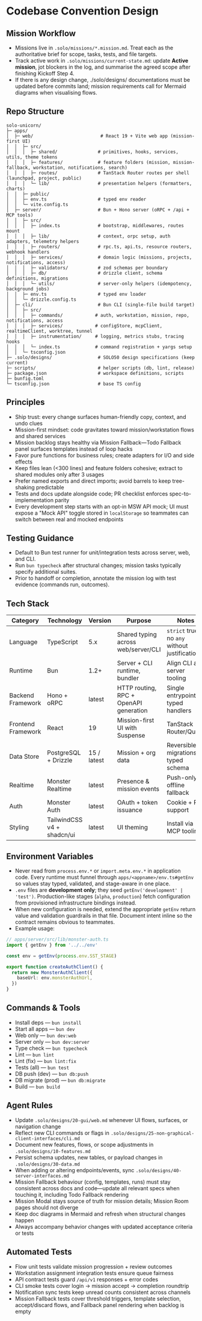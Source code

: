 # Codebase Convention Design

## Mission Workflow
- Missions live in `.solo/missions/*.mission.md`. Treat each as the authoritative brief for scope, tasks, tests, and file targets.
- Track active work in `.solo/missions/current-state.md`: update **Active mission**, jot blockers in the log, and summarise the agreed scope after finishing Kickoff Step 4.
- If there is any design change, ./solo/designs/ documentations must be updated before commits land; mission requirements call for Mermaid diagrams when visualising flows.

## Repo Structure
```plaintext
solo-unicorn/
├─ apps/
│  ├─ web/                         # React 19 + Vite web app (mission-first UI)
│  │  ├─ src/
│  │  │  ├─ shared/               # primitives, hooks, services, utils, theme tokens
│  │  │  ├─ features/             # feature folders (mission, mission-fallback, workstation, notifications, search)
│  │  │  ├─ routes/               # TanStack Router routes per shell (launchpad, project, public)
│  │  │  └─ lib/                  # presentation helpers (formatters, charts)
│  │  ├─ public/
│  │  ├─ env.ts                   # typed env reader
│  │  └─ vite.config.ts
│  ├─ server/                     # Bun + Hono server (oRPC + /api + MCP tools)
│  │  ├─ src/
│  │  │  ├─ index.ts              # bootstrap, middlewares, routes mount
│  │  │  ├─ lib/                  # context, orpc setup, auth adapters, telemetry helpers
│  │  │  ├─ routers/              # rpc.ts, api.ts, resource routers, webhook handlers
│  │  │  ├─ services/             # domain logic (missions, projects, notifications, access)
│  │  │  ├─ validators/           # zod schemas per boundary
│  │  │  ├─ db/                   # drizzle client, schema definitions, migrations
│  │  │  └─ utils/                # server-only helpers (idempotency, background jobs)
│  │  ├─ env.ts                   # typed env loader
│  │  └─ drizzle.config.ts
│  ├─ cli/                        # Bun CLI (single-file build target)
│  │  ├─ src/
│  │  │  ├─ commands/            # auth, workstation, mission, repo, notifications, access
│  │  │  ├─ services/            # configStore, mcpClient, realtimeClient, worktree, tunnel
│  │  │  ├─ instrumentation/     # logging, metrics stubs, tracing hooks
│  │  │  └─ index.ts             # command registration + yargs setup
│  │  └─ tsconfig.json
├─ .solo/designs/                 # SOLO50 design specifications (keep current)
├─ scripts/                       # helper scripts (db, lint, release)
├─ package.json                   # workspace definitions, scripts
├─ bunfig.toml
└─ tsconfig.json                  # base TS config
```

## Principles
- Ship trust: every change surfaces human-friendly copy, context, and undo clues
- Mission-first mindset: code gravitates toward mission/workstation flows and shared services
- Mission backlog stays healthy via Mission Fallback—Todo Fallback panel surfaces templates instead of loop hacks
- Favor pure functions for business rules; create adapters for I/O and side effects
- Keep files lean (<300 lines) and feature folders cohesive; extract to shared modules only after 3 usages
- Prefer named exports and direct imports; avoid barrels to keep tree-shaking predictable
- Tests and docs update alongside code; PR checklist enforces spec-to-implementation parity
- Every development step starts with an opt-in MSW API mock; UI must expose a "Mock API" toggle stored in `localStorage` so teammates can switch between real and mocked endpoints

## Testing Guidance
- Default to Bun test runner for unit/integration tests across server, web, and CLI.
- Run `bun typecheck` after structural changes; mission tasks typically specify additional suites.
- Prior to handoff or completion, annotate the mission log with test evidence (commands run, outcomes).

## Tech Stack
| Category | Technology | Version | Purpose | Notes |
| --- | --- | --- | --- | --- |
| Language | TypeScript | 5.x | Shared typing across web/server/CLI | `strict` true, no `any` without justification |
| Runtime | Bun | 1.2+ | Server + CLI runtime, bundler | Align CLI and server tooling |
| Backend Framework | Hono + oRPC | latest | HTTP routing, RPC + OpenAPI generation | Single entrypoint, typed handlers |
| Frontend Framework | React | 19 | Mission-first UI with Suspense | TanStack Router/Query |
| Data Store | PostgreSQL + Drizzle | 15 / latest | Mission + org data | Reversible migrations, typed schema |
| Realtime | Monster Realtime | latest | Presence & mission events | Push-only, offline fallback |
| Auth | Monster Auth | latest | OAuth + token issuance | Cookie + PAT support |
| Styling | TailwindCSS v4 + shadcn/ui | latest | UI theming | Install via MCP tooling |

## Environment Variables
- Never read from `process.env.*` or `import.meta.env.*` in application code. Every runtime must funnel through `apps/<appname>/env.ts#getEnv` so values stay typed, validated, and stage-aware in one place.
- `.env` files are **development only**; they seed `getEnv('development' | 'test')`. Production-like stages (`alpha`, `production`) fetch configuration from provisioned infrastructure bindings instead.
- When new configuration is needed, extend the appropriate `getEnv` return value and validation guardrails in that file. Document intent inline so the contract remains obvious to teammates.
- Example usage:

```ts
// apps/server/src/lib/monster-auth.ts
import { getEnv } from '../../env'

const env = getEnv(process.env.SST_STAGE)

export function createAuthClient() {
  return new MonsterAuthClient({
    baseUrl: env.monsterAuthUrl,
  })
}
```

## Commands & Tools
- Install deps — `bun install`
- Start all apps — `bun dev`
- Web only — `bun dev:web`
- Server only — `bun dev:server`
- Type check — `bun typecheck`
- Lint — `bun lint`
- Lint (fix) — `bun lint:fix`
- Tests (all) — `bun test`
- DB push (dev) — `bun db:push`
- DB migrate (prod) — `bun db:migrate`
- Build — `bun build`

## Agent Rules
- Update `.solo/designs/20-gui/web.md` whenever UI flows, surfaces, or navigation change
- Reflect new CLI commands or flags in `.solo/designs/25-non-graphical-client-interfaces/cli.md`
- Document new features, flows, or scope adjustments in `.solo/designs/10-features.md`
- Persist schema updates, new tables, or payload changes in `.solo/designs/30-data.md`
- When adding or altering endpoints/events, sync `.solo/designs/40-server-interfaces.md`
- Mission Fallback behaviour (config, templates, runs) must stay consistent across docs and code—update all relevant specs when touching it, including Todo Fallback rendering
- Mission Modal stays source of truth for mission details; Mission Room pages should not diverge
- Keep doc diagrams in Mermaid and refresh when structural changes happen
- Always accompany behavior changes with updated acceptance criteria or tests

## Automated Tests
- Flow unit tests validate mission progression + review outcomes
- Workstation assignment integration tests ensure queue fairness
- API contract tests guard `/api/v1` responses + error codes
- CLI smoke tests cover login → mission accept → completion roundtrip
- Notification sync tests keep unread counts consistent across channels
- Mission Fallback tests cover threshold triggers, template selection, accept/discard flows, and Fallback panel rendering when backlog is empty
